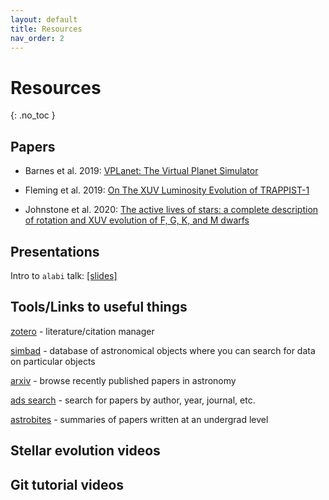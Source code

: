 ```yaml
---
layout: default
title: Resources
nav_order: 2
---
```


# Resources
{: .no_toc }


## Papers

- Barnes et al. 2019: [VPLanet: The Virtual Planet Simulator](https://arxiv.org/abs/1905.06367)

- Fleming et al. 2019: [On The XUV Luminosity Evolution of TRAPPIST-1](https://arxiv.org/abs/1906.05250)

- Johnstone et al. 2020: [The active lives of stars: a complete description of rotation and XUV evolution of F, G, K, and M dwarfs](https://arxiv.org/abs/2009.07695)


## Presentations

Intro to `alabi` talk:
[[slides]](../files/alabi_talk.pdf)


## Tools/Links to useful things

[zotero](https://www.zotero.org/) - literature/citation manager

[simbad](http://simbad.cds.unistra.fr/simbad/sim-fbasic) - database of astronomical objects where you can search for data on particular objects

[arxiv](https://arxiv.org/list/astro-ph/recent) - browse recently published papers in astronomy

[ads search](https://ui.adsabs.harvard.edu/) - search for papers by author, year, journal, etc.

[astrobites](https://astrobites.org/) - summaries of papers written at an undergrad level


## Stellar evolution videos

[](https://www.youtube.com/watch?v=wKxArKOxhsY)

[](https://www.youtube.com/watch?v=ye9vu_ozj44)

## Git tutorial videos

[](https://www.youtube.com/watch?v=USjZcfj8yxE)

[](https://www.youtube.com/watch?v=8JJ101D3knE)